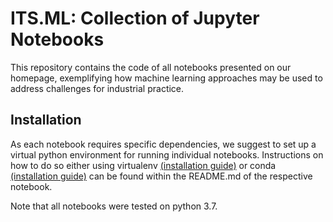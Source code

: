 # ITS.ML: Collection of Jupyter Notebooks

This repository contains the code of all notebooks presented on our homepage, exemplifying how machine learning approaches may be used to address challenges for industrial practice.

## Installation

As each notebook requires specific dependencies, we suggest to set up a virtual python environment for running individual notebooks. 
Instructions on how to do so either using virtualenv [(installation guide)](https://virtualenv.pypa.io/en/stable/installation/) or conda [(installation guide)](https://docs.conda.io/projects/conda/en/latest/user-guide/install/) can be found within the README.md of the respective notebook.

Note that all notebooks were tested on python 3.7.
